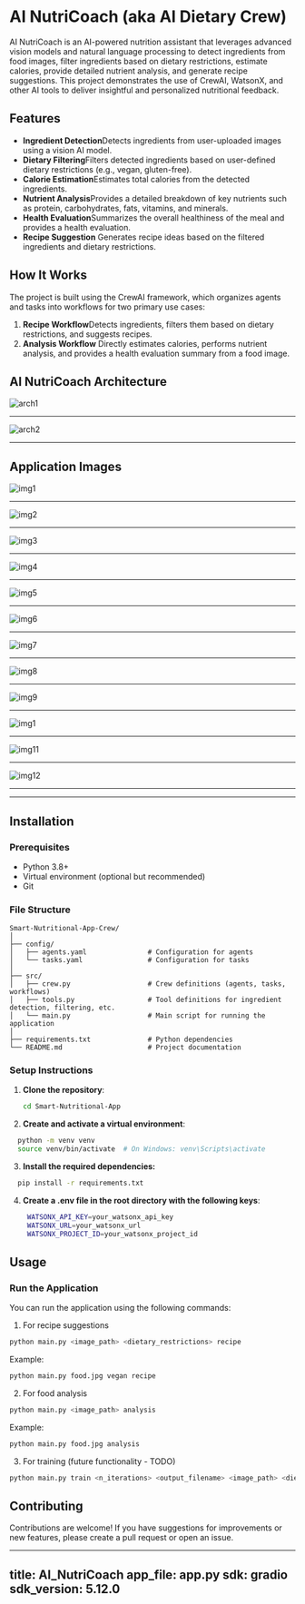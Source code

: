 # AI NutriCoach (aka AI Dietary Crew)

AI NutriCoach is an AI-powered nutrition assistant that leverages advanced vision models and natural language processing to detect ingredients from food images, filter ingredients based on dietary restrictions, estimate calories, provide detailed nutrient analysis, and generate recipe suggestions. This project demonstrates the use of CrewAI, WatsonX, and other AI tools to deliver insightful and personalized nutritional feedback.

## Features

- **Ingredient Detection**Detects ingredients from user-uploaded images using a vision AI model.
- **Dietary Filtering**Filters detected ingredients based on user-defined dietary restrictions (e.g., vegan, gluten-free).
- **Calorie Estimation**Estimates total calories from the detected ingredients.
- **Nutrient Analysis**Provides a detailed breakdown of key nutrients such as protein, carbohydrates, fats, vitamins, and minerals.
- **Health Evaluation**Summarizes the overall healthiness of the meal and provides a health evaluation.
- **Recipe Suggestion**
  Generates recipe ideas based on the filtered ingredients and dietary restrictions.

## How It Works

The project is built using the CrewAI framework, which organizes agents and tasks into workflows for two primary use cases:

1. **Recipe Workflow**Detects ingredients, filters them based on dietary restrictions, and suggests recipes.
2. **Analysis Workflow**
   Directly estimates calories, performs nutrient analysis, and provides a health evaluation summary from a food image.

## AI NutriCoach Architecture

![arch1](./media/recipe_crew_flowchart1.png)

---

![arch2](./media/recipe_crew_flowchart2.png)

---

## Application Images

![img1](./media/01.png)

---

![img2](./media/02.png)

---

![img3](./media/03.png)

---

![img4](./media/04.png)

---

![img5](./media/05.png)

---

![img6](./media/06.png)

---

![img7](./media/07.png)

---

![img8](./media/08.png)

---

![img9](./media/09.png)

---

![img1](./media/1.png)

---

![img11](./media/11.png)

---

![img12](./media/12.png)

---

---

## Installation

### Prerequisites

- Python 3.8+
- Virtual environment (optional but recommended)
- Git

### File Structure

```
Smart-Nutritional-App-Crew/
│
├── config/
│   ├── agents.yaml               # Configuration for agents
│   └── tasks.yaml                # Configuration for tasks
│
├── src/
│   ├── crew.py                   # Crew definitions (agents, tasks, workflows)
│   ├── tools.py                  # Tool definitions for ingredient detection, filtering, etc.
│   └── main.py                   # Main script for running the application
│
├── requirements.txt              # Python dependencies
└── README.md                     # Project documentation
```

### Setup Instructions

1. **Clone the repository**:
   ```bash
   cd Smart-Nutritional-App
   ```
2. **Create and activate a virtual environment**:

```bash
  python -m venv venv
  source venv/bin/activate  # On Windows: venv\Scripts\activate
```

3. **Install the required dependencies:**

```bash
  pip install -r requirements.txt
```

4. **Create a .env file in the root directory with the following keys**:
   ```bash
    WATSONX_API_KEY=your_watsonx_api_key
    WATSONX_URL=your_watsonx_url
    WATSONX_PROJECT_ID=your_watsonx_project_id
   ```

## Usage

### Run the Application

You can run the application using the following commands:

1. For recipe suggestions

```bash
python main.py <image_path> <dietary_restrictions> recipe
```

Example:

```bash
python main.py food.jpg vegan recipe
```

2. For food analysis

```bash
python main.py <image_path> analysis
```

Example:

```bash
python main.py food.jpg analysis
```

3. For training (future functionality - TODO)

```bash
python main.py train <n_iterations> <output_filename> <image_path> <dietary_restrictions> <workflow_type>
```

## Contributing

Contributions are welcome! If you have suggestions for improvements or new features, please create a pull request or open an issue.

---

title: AI_NutriCoach
app_file: app.py
sdk: gradio
sdk_version: 5.12.0
-------------------
